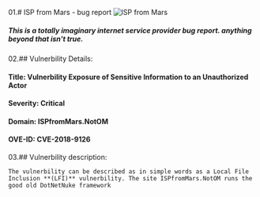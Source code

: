01.# ISP from Mars - bug report
![ISP from Mars](https://media1.tenor.com/images/bbb7aeebfd93a357822cd6f0b0f4327f/tenor.gif?itemid=10668963)
##### This is a totally imaginary internet service provider bug report. anything beyond that isn't true.


02.## Vulnerbility Details:
#### **Title:** Vulnerbility Exposure of Sensitive Information to an Unauthorized Actor
#### **Severity:** Critical
#### **Domain:** ISPfromMars.NotOM
#### **OVE-ID:** CVE-2018-9126

03.## Vulnerbility description: 

`The vulnerbility can be described as in simple words as a Local File Inclusion **(LFI)** vulnerbility.
The site ISPfromMars.NotOM runs the good old DotNetNuke framework`
